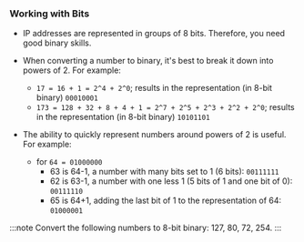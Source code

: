 ### Working with Bits

-   IP addresses are represented in groups of 8 bits. Therefore, you need good binary skills.

<!-- -->

- When converting a number to binary, it's best to break it down into powers of 2. For example:
    * `17 = 16 + 1 = 2^4 + 2^0`; results in the representation (in 8-bit binary) `00010001`
    * `173 = 128 + 32 + 8 + 4 + 1 = 2^7 + 2^5 + 2^3 + 2^2 + 2^0`; results in the representation (in 8-bit binary) `10101101`

- The ability to quickly represent numbers around powers of 2 is useful. For example:
    - for `64 = 01000000`
        - 63 is 64-1, a number with many bits set to 1 (6 bits): `00111111`
        - 62 is 63-1, a number with one less 1 (5 bits of 1 and one bit of 0): `00111110`
        - 65 is 64+1, adding the last bit of 1 to the representation of 64: `01000001`

:::note Convert the following numbers to 8-bit binary:
127, 80, 72, 254.
:::
